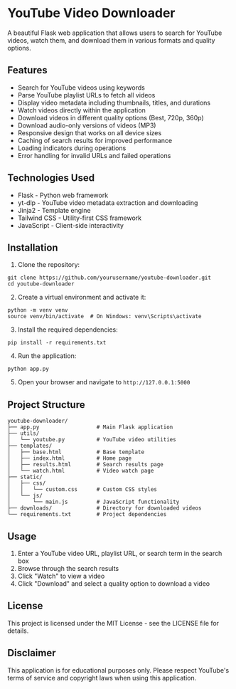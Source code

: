 # YouTube Video Downloader

A beautiful Flask web application that allows users to search for YouTube videos, watch them, and download them in various formats and quality options.

## Features

- Search for YouTube videos using keywords
- Parse YouTube playlist URLs to fetch all videos
- Display video metadata including thumbnails, titles, and durations
- Watch videos directly within the application
- Download videos in different quality options (Best, 720p, 360p)
- Download audio-only versions of videos (MP3)
- Responsive design that works on all device sizes
- Caching of search results for improved performance
- Loading indicators during operations
- Error handling for invalid URLs and failed operations

## Technologies Used

- Flask - Python web framework
- yt-dlp - YouTube video metadata extraction and downloading
- Jinja2 - Template engine
- Tailwind CSS - Utility-first CSS framework
- JavaScript - Client-side interactivity

## Installation

1. Clone the repository:
```
git clone https://github.com/yourusername/youtube-downloader.git
cd youtube-downloader
```

2. Create a virtual environment and activate it:
```
python -m venv venv
source venv/bin/activate  # On Windows: venv\Scripts\activate
```

3. Install the required dependencies:
```
pip install -r requirements.txt
```

4. Run the application:
```
python app.py
```

5. Open your browser and navigate to `http://127.0.0.1:5000`

## Project Structure

```
youtube-downloader/
├── app.py                  # Main Flask application
├── utils/
│   └── youtube.py          # YouTube video utilities
├── templates/
│   ├── base.html           # Base template
│   ├── index.html          # Home page
│   ├── results.html        # Search results page
│   └── watch.html          # Video watch page
├── static/
│   ├── css/
│   │   └── custom.css      # Custom CSS styles
│   └── js/
│       └── main.js         # JavaScript functionality
├── downloads/              # Directory for downloaded videos
└── requirements.txt        # Project dependencies
```

## Usage

1. Enter a YouTube video URL, playlist URL, or search term in the search box
2. Browse through the search results
3. Click "Watch" to view a video
4. Click "Download" and select a quality option to download a video

## License

This project is licensed under the MIT License - see the LICENSE file for details.

## Disclaimer

This application is for educational purposes only. Please respect YouTube's terms of service and copyright laws when using this application.